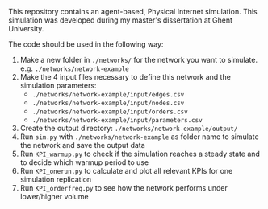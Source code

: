 This repository contains an agent-based, Physical Internet simulation.
This simulation was developed during my master's dissertation at Ghent University.

The code should be used in the following way:
1. Make a new folder in `./networks/` for the network you want to simulate. e.g. `./networks/network-example`
2. Make the 4 input files necessary to define this network and the simulation parameters:
   - `./networks/network-example/input/edges.csv`
   - `./networks/network-example/input/nodes.csv`
   - `./networks/network-example/input/orders.csv`
   - `./networks/network-example/input/parameters.csv`
3. Create the output directory: `./networks/network-example/output/`
4. Run `sim.py` with  `./networks/network-example` as folder name to simulate the network and save the output data
5. Run `KPI_warmup.py` to check if the simulation reaches a steady state and to decide which warmup period to use
6. Run `KPI_onerun.py` to calculate and plot all relevant KPIs for one simulation replication
7. Run `KPI_orderfreq.py` to see how the network performs under lower/higher volume